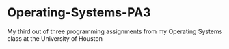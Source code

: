 # Operating-Systems-PA3
My third out of three programming assignments from my Operating Systems class at the University of Houston
